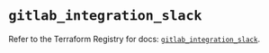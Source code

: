# `gitlab_integration_slack`

Refer to the Terraform Registry for docs: [`gitlab_integration_slack`](https://registry.terraform.io/providers/gitlabhq/gitlab/18.1.1/docs/resources/integration_slack).
